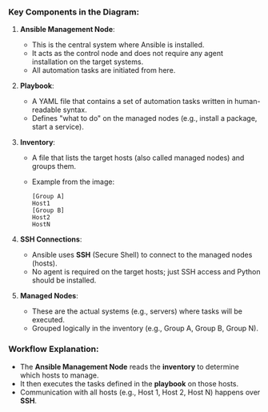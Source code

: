 ### Key Components in the Diagram:

1. **Ansible Management Node**:

   * This is the central system where Ansible is installed.
   * It acts as the control node and does not require any agent installation on the target systems.
   * All automation tasks are initiated from here.

2. **Playbook**:

   * A YAML file that contains a set of automation tasks written in human-readable syntax.
   * Defines "what to do" on the managed nodes (e.g., install a package, start a service).

3. **Inventory**:

   * A file that lists the target hosts (also called managed nodes) and groups them.
   * Example from the image:

     ```
     [Group A]
     Host1
     [Group B]
     Host2
     HostN
     ```

4. **SSH Connections**:

   * Ansible uses **SSH** (Secure Shell) to connect to the managed nodes (hosts).
   * No agent is required on the target hosts; just SSH access and Python should be installed.

5. **Managed Nodes**:

   * These are the actual systems (e.g., servers) where tasks will be executed.
   * Grouped logically in the inventory (e.g., Group A, Group B, Group N).

### Workflow Explanation:

* The **Ansible Management Node** reads the **inventory** to determine which hosts to manage.
* It then executes the tasks defined in the **playbook** on those hosts.
* Communication with all hosts (e.g., Host 1, Host 2, Host N) happens over **SSH**.
